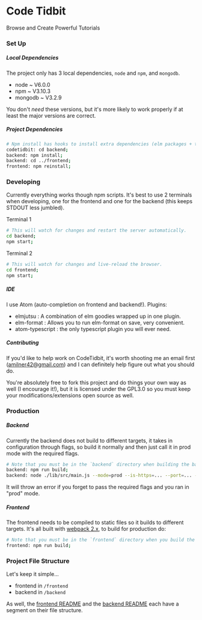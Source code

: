 # Code Tidbit
Browse and Create Powerful Tutorials

### Set Up

##### Local Dependencies

The project only has 3 local dependencies, `node` and `npm`, and `mongodb`.
  - node ~ V6.0.0
  - npm ~ V3.10.3
  - mongodb ~ V3.2.9

You don't _need_ these versions, but it's more likely to work properly if at least the major versions are correct.

##### Project Dependencies

```bash
# Npm install has hooks to install extra dependencies (elm packages + typings).
codetidbit: cd backend;
backend: npm install;
backend: cd ../frontend;
frontend: npm reinstall;
```

### Developing

Currently everything works though npm scripts. It's best to use 2 terminals when developing, one for the frontend and
one for the backend (this keeps STDOUT less jumbled).

Terminal 1
```bash
# This will watch for changes and restart the server automatically.
cd backend;
npm start;
```

Terminal 2
```bash
# This will watch for changes and live-reload the browser.
cd frontend;
npm start;
```

##### IDE

I use Atom (auto-completion on frontend and backend!). Plugins:
  - elmjutsu : A combination of elm goodies wrapped up in one plugin.
  - elm-format : Allows you to run elm-format on save, very convenient.
  - atom-typescript : the only typescript plugin you will ever need.

##### Contributing

If you'd like to help work on CodeTidbit, it's worth shooting me an email
first (amilner42@gmail.com) and I can definitely help figure out what
you should do.

You're absolutely free to fork this project and do things your own way
as well (I encourage it!), but it is licensed under the GPL3.0 so you
must keep your modifications/extensions open source as well.

### Production

##### Backend

Currently the backend does not build to different targets, it takes in
configuration through flags, so build it normally and then just call it
in prod mode with the required flags.
```bash
# Note that you must be in the `backend` directory when building the backend.
backend: npm run build;
backend: node ./lib/src/main.js --mode=prod --is-https=... --port=... --db-url=... --session-secret-key=...
```

It will throw an error if you forget to pass the required flags and you ran in "prod" mode.

##### Frontend

The frontend needs to be compiled to static files so it builds to different targets.
It's all built with [webpack 2.x](https://webpack.js.org/concepts/), to build for production do:

```bash
# Note that you must be in the `frontend` directory when you build the frontend.
frontend: npm run build;
```

### Project File Structure

Let's keep it simple...
  - frontend in `/frontend`
  - backend in `/backend`

As well, the [frontend README](/frontend/README.md) and the [backend README](/backend/README.md)
each have a segment on their file structure.
